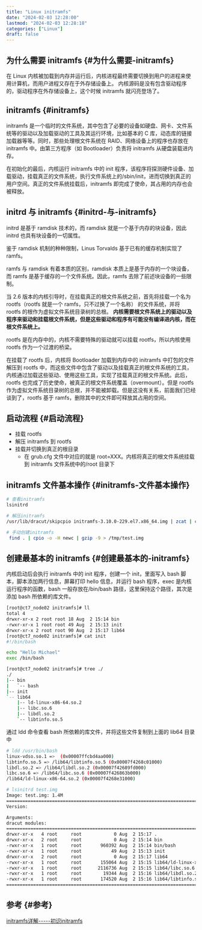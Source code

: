 ```yaml
---
title: "Linux initramfs"
date: "2024-02-03 12:28:00"
lastmod: "2024-02-03 12:28:18"
categories: ["Linux"]
draft: false
---
```


## 为什么需要 initramfs {#为什么需要-initramfs}

在 Linux 内核被加载到内存并运行后，内核进程最终需要切换到用户的进程来使用计算机，而用户进程又存在于外存储设备上。 内核源码是没有包含驱动程序的，驱动程序在外存储设备上，这个时候 initramfs 就闪亮登场了。


## initramfs {#initramfs}

initramfs 是一个临时的文件系统，其中包含了必要的设备如硬盘、网卡、文件系统等的驱动以及加载驱动的工具及其运行环境，比如基本的 C 库，动态库的链接加载器等等。同时，那些处理根文件系统在 RAID、网络设备上的程序也存放在 initramfs 中。由第三方程序（如 Bootloader）负责将 initramfs 从硬盘装载进内存。

在初始化的最后，内核运行 initramfs 中的 init 程序，该程序将探测硬件设备、加载驱动，挂载真正的文件系统，执行文件系统上的/sbin/init，进而切换到真正的用户空间。真正的文件系统挂载后，initramfs 即完成了使命，其占用的内存也会被释放。


## initrd 与 initramfs {#initrd-与-initramfs}

initrd 是基于 ramdisk 技术的，而 ramdisk 就是一个基于内存的块设备，因此 initrd 也具有块设备的一切属性。

鉴于 ramdisk 机制的种种限制，Linus Torvalds 基于已有的缓存机制实现了 ramfs。

ramfs 与 ramdisk 有着本质的区别，ramdisk 本质上是基于内存的一个块设备，而 ramfs 是基于缓存的一个文件系统。因此，ramfs 去除了前述块设备的一些限制。

当 2.6 版本的内核引导时，在挂载真正的根文件系统之前，首先将挂载一个名为 rootfs（rootfs 就是一个 ramfs，只不过换了一个名称） 的文件系统，并将 rootfs 的根作为虚拟文件系统目录树的总根。 **内核需要根文件系统上的驱动以及程序来驱动和挂载根文件系统，但是这些驱动和程序有可能没有编译进内核，而在根文件系统上。**

rootfs 是在内存中的，内核不需要特殊的驱动就可以挂载 rootfs，所以内核使用 rootfs 作为一个过渡的桥梁。

在挂载了 rootfs 后，内核将 Bootloader 加载到内存中的 initramfs 中打包的文件解压到 rootfs 中，而这些文件中包含了驱动以及挂载真正的根文件系统的工具，内核通过加载这些驱动、使用这些工具，实现了挂载真正的根文件系统。此后，rootfs 也完成了历史使命，被真正的根文件系统覆盖（overmount）。但是 rootfs 作为虚拟文件系统目录树的总根，并不能被卸载。但是这没有关系，前面我们已经谈到了，rootfs 基于 ramfs，删除其中的文件即可释放其占用的空间。


## 启动流程 {#启动流程}

-   挂载 rootfs
-   解压 initramfs 到 rootfs
-   挂载并切换到真正的根目录
    -   在 grub.cfg 文件中对应的就是 root=XXX。内核将真正的根文件系统挂载到 initramfs 文件系统中的/root 目录下


## initramfs 文件基本操作 {#initramfs-文件基本操作}

```bash
# 查看initramfs
lsinitrd

# 解压initramfs
/usr/lib/dracut/skipcpio initramfs-3.10.0-229.el7.x86_64.img | zcat | cpio -ivd

# 手动创建initramfs
 find . | cpio -o -H newc | gzip -9 > /tmp/test.img
```


## 创建最基本的 initramfs {#创建最基本的-initramfs}

内核启动后会执行 initramfs 中的 init 程序，创建一个 init，里面写入 bash 脚本，脚本添加两行信息，屏幕打印 hello 信息，并运行 bash 程序，exec 是内核运行程序的函数，bash 一般存放在/bin/bash 路径，这里保持这个路径，其次是添加 bash 所依赖的库文件。

```bash
[root@ct7_node02 initramfs]# ll
total 4
drwxr-xr-x 2 root root 18 Aug  2 15:14 bin
-rwxr-xr-x 1 root root 49 Aug  2 15:13 init
drwxr-xr-x 2 root root 90 Aug  2 15:17 lib64
[root@ct7_node02 initramfs]# cat init
#!/bin/bash

echo "Hello Michael"
exec /bin/bash

[root@ct7_node02 initramfs]# tree ./
./
|-- bin
|   `-- bash
|-- init
`-- lib64
    |-- ld-linux-x86-64.so.2
    |-- libc.so.6
    |-- libdl.so.2
    `-- libtinfo.so.5
```

通过 ldd 命令查看 bash 所依赖的库文件，并将这些文件复制到上面的 lib64 目录中

```bash
# ldd /usr/bin/bash
linux-vdso.so.1 =>  (0x00007ffcbd4aa000)
libtinfo.so.5 => /lib64/libtinfo.so.5 (0x00007f4268c01000)
libdl.so.2 => /lib64/libdl.so.2 (0x00007f42689fd000)
libc.so.6 => /lib64/libc.so.6 (0x00007f426863b000)
/lib64/ld-linux-x86-64.so.2 (0x00007f4268e31000)
```

```bash
# lsinitrd test.img
Image: test.img: 1.4M
========================================================================
Version:

Arguments:
dracut modules:
========================================================================
drwxr-xr-x   4 root     root            0 Aug  2 15:17 .
drwxr-xr-x   2 root     root            0 Aug  2 15:14 bin
-rwxr-xr-x   1 root     root       960392 Aug  2 15:14 bin/bash
-rwxr-xr-x   1 root     root           49 Aug  2 15:13 init
drwxr-xr-x   2 root     root            0 Aug  2 15:17 lib64
-rwxr-xr-x   1 root     root       155064 Aug  2 15:15 lib64/ld-linux-x86-64.so.2
-rwxr-xr-x   1 root     root      2116736 Aug  2 15:15 lib64/libc.so.6
-rwxr-xr-x   1 root     root        19344 Aug  2 15:16 lib64/libdl.so.2
-rwxr-xr-x   1 root     root       174520 Aug  2 15:16 lib64/libtinfo.so.5
========================================================================
```


## 参考 {#参考}

[initramfs详解-----初识initramfs](https://huaweicloud.csdn.net/6356178ed3efff3090b59d10.html?spm=1001.2101.3001.6661.1&utm_medium=distribute.pc_relevant_t0.none-task-blog-2~default~OPENSEARCH~activity-1-126041951-blog-128799728.pc_relevant_vip_default&depth_1-utm_source=distribute.pc_relevant_t0.none-task-blog-2~default~OPENSEARCH~activity-1-126041951-blog-128799728.pc_relevant_vip_default&utm_relevant_index=1)